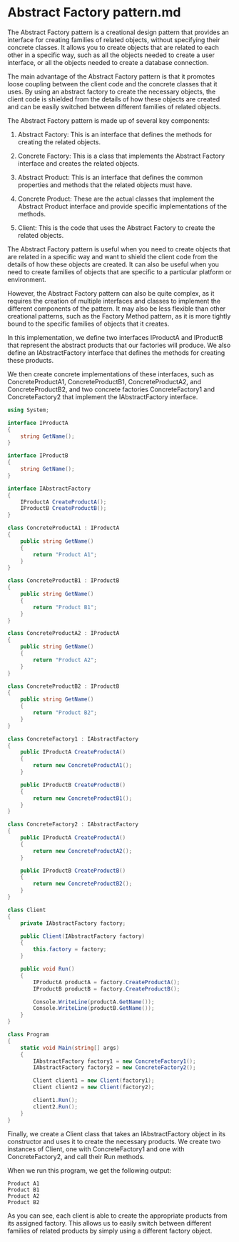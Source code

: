 Abstract Factory pattern.md
===
The Abstract Factory pattern is a creational design pattern that provides an interface for creating families of related objects, without specifying their concrete classes. It allows you to create objects that are related to each other in a specific way, such as all the objects needed to create a user interface, or all the objects needed to create a database connection.

The main advantage of the Abstract Factory pattern is that it promotes loose coupling between the client code and the concrete classes that it uses. By using an abstract factory to create the necessary objects, the client code is shielded from the details of how these objects are created and can be easily switched between different families of related objects.

The Abstract Factory pattern is made up of several key components:

1. Abstract Factory: This is an interface that defines the methods for creating the related objects.

2. Concrete Factory: This is a class that implements the Abstract Factory interface and creates the related objects.

3. Abstract Product: This is an interface that defines the common properties and methods that the related objects must have.

4. Concrete Product: These are the actual classes that implement the Abstract Product interface and provide specific implementations of the methods.

5. Client: This is the code that uses the Abstract Factory to create the related objects.

The Abstract Factory pattern is useful when you need to create objects that are related in a specific way and want to shield the client code from the details of how these objects are created. It can also be useful when you need to create families of objects that are specific to a particular platform or environment.

However, the Abstract Factory pattern can also be quite complex, as it requires the creation of multiple interfaces and classes to implement the different components of the pattern. It may also be less flexible than other creational patterns, such as the Factory Method pattern, as it is more tightly bound to the specific families of objects that it creates.


In this implementation, we define two interfaces IProductA and IProductB that represent the abstract products that our factories will produce. We also define an IAbstractFactory interface that defines the methods for creating these products.

We then create concrete implementations of these interfaces, such as ConcreteProductA1, ConcreteProductB1, ConcreteProductA2, and ConcreteProductB2, and two concrete factories ConcreteFactory1 and ConcreteFactory2 that implement the IAbstractFactory interface.

```cs
using System;

interface IProductA
{
    string GetName();
}

interface IProductB
{
    string GetName();
}

interface IAbstractFactory
{
    IProductA CreateProductA();
    IProductB CreateProductB();
}

class ConcreteProductA1 : IProductA
{
    public string GetName()
    {
        return "Product A1";
    }
}

class ConcreteProductB1 : IProductB
{
    public string GetName()
    {
        return "Product B1";
    }
}

class ConcreteProductA2 : IProductA
{
    public string GetName()
    {
        return "Product A2";
    }
}

class ConcreteProductB2 : IProductB
{
    public string GetName()
    {
        return "Product B2";
    }
}

class ConcreteFactory1 : IAbstractFactory
{
    public IProductA CreateProductA()
    {
        return new ConcreteProductA1();
    }

    public IProductB CreateProductB()
    {
        return new ConcreteProductB1();
    }
}

class ConcreteFactory2 : IAbstractFactory
{
    public IProductA CreateProductA()
    {
        return new ConcreteProductA2();
    }

    public IProductB CreateProductB()
    {
        return new ConcreteProductB2();
    }
}

class Client
{
    private IAbstractFactory factory;

    public Client(IAbstractFactory factory)
    {
        this.factory = factory;
    }

    public void Run()
    {
        IProductA productA = factory.CreateProductA();
        IProductB productB = factory.CreateProductB();

        Console.WriteLine(productA.GetName());
        Console.WriteLine(productB.GetName());
    }
}

class Program
{
    static void Main(string[] args)
    {
        IAbstractFactory factory1 = new ConcreteFactory1();
        IAbstractFactory factory2 = new ConcreteFactory2();

        Client client1 = new Client(factory1);
        Client client2 = new Client(factory2);

        client1.Run();
        client2.Run();
    }
}


```

Finally, we create a Client class that takes an IAbstractFactory object in its constructor and uses it to create the necessary products. We create two instances of Client, one with ConcreteFactory1 and one with ConcreteFactory2, and call their Run methods.

When we run this program, we get the following output:

```
Product A1
Product B1
Product A2
Product B2
```
As you can see, each client is able to create the appropriate products from its assigned factory. This allows us to easily switch between different families of related products by simply using a different factory object.

